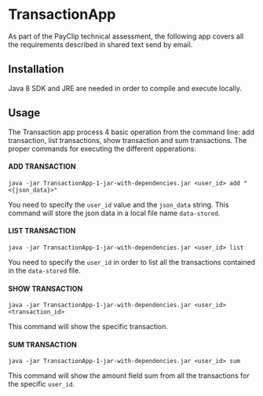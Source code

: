 # TransactionApp

As part of the PayClip technical assessment, the following app covers all the requirements described in shared text send by email.

## Installation
Java 8 SDK and JRE are needed in order to compile and execute locally.

## Usage
The Transaction app process 4 basic operation from the command line: add transaction, list transactions, show transaction and sum transactions.
The proper commands for executing the different opperations:

#### ADD TRANSACTION
`java -jar TransactionApp-1-jar-with-dependencies.jar <user_id> add "<{json_data}>"`

You need to specify the `user_id` value and the `json_data` string.
This command will store the json data in a local file name `data-stored`.

#### LIST TRANSACTION
`java -jar TransactionApp-1-jar-with-dependencies.jar <user_id> list`

You need to specify the `user_id` in order to list all the transactions contained in the `data-stored` file.

#### SHOW TRANSACTION
`java -jar TransactionApp-1-jar-with-dependencies.jar <user_id> <transaction_id>`

This command will show the specific transaction.

#### SUM TRANSACTION
`java -jar TransactionApp-1-jar-with-dependencies.jar <user_id> sum`

This command will show the amount field sum from all the transactions for the specific `user_id`.
